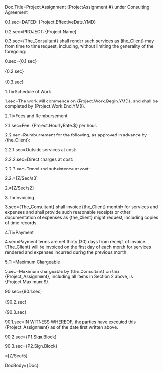 Doc.Title=Project Assignment {ProjectAssignment.#} under Consulting Agreement

0.1.sec=DATED: {Project.EffectiveDate.YMD}

0.2.sec=PROJECT: {Project.Name}

0.3.sec={The_Consultant} shall render such services as {the_Client} may from time to time request, including, without limiting the generality of the foregoing:

0.sec={0.1.sec}<br><br>{0.2.sec}<br><br>{0.3.sec}

1.Ti=Schedule of Work

1.sec=The work will commence on {Project.Work.Begin.YMD}, and shall be completed by {Project.Work.End.YMD}.

2.Ti=Fees and Reimbursement

2.1.sec=Fee: {Project.HourlyRate.$} per hour. 

2.2.sec=Reimbursement for the following, as approved in advance by {the_Client}:

2.2.1.sec=Outside services at cost:

2.2.2.sec=Direct charges at cost:

2.2.3.sec=Travel and subsistence at cost:

2.2.=[Z/Sec/s3]

2.=[Z/Sec/s2]

3.Ti=Invoicing

3.sec={The_Consultant} shall invoice {the_Client} monthly for services and expenses and shall provide such reasonable receipts or other documentation of expenses as {the_Client} might request, including copies of time records.

4.Ti=Payment 

4.sec=Payment terms are net thirty (30) days from receipt of invoice.  {The_Client} will be invoiced on the first day of each month for services rendered and expenses incurred during the previous month.

5.Ti=Maximum Chargeable

5.sec=Maximum chargeable by {the_Consultant} on this {Project_Assignment}, including all items in Section 2 above, is {Project.Maximum.$}.

90.sec={90.1.sec}<br><br>{90.2.sec}<br><br>{90.3.sec}

90.1.sec=IN WITNESS WHEREOF, the parties have executed this {Project_Assignment} as of the date first written above.

90.2.sec={P1.Sign.Block}

90.3.sec={P2.Sign.Block}

=[Z/Sec/5]

DocBody={Doc}